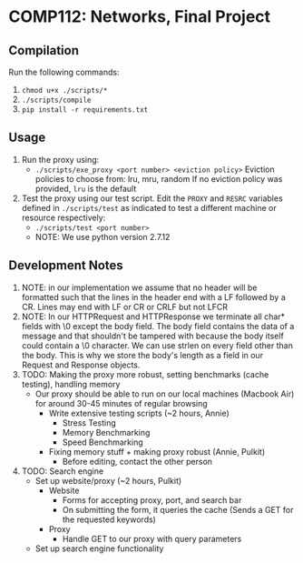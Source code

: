 # COMP112: Networks, Final Project

## Compilation
Run the following commands:
1. `chmod u+x ./scripts/*`
2. `./scripts/compile`
3. `pip install -r requirements.txt`

## Usage
1. Run the proxy using:
    * `./scripts/exe_proxy <port number> <eviction policy>`
    Eviction policies to choose from: lru, mru, random
    If no eviction policy was provided, `lru` is the default
2. Test the proxy using our test script. Edit the `PROXY` and `RESRC` variables defined in `./scripts/test` as indicated to test a different machine or resource respectively:
    * `./scripts/test <port number>`
    * NOTE: We use python version 2.7.12

## Development Notes

1. NOTE: in our implementation we assume that no header will be formatted such that the lines in the header end with a LF followed by a CR. Lines may end with LF or CR or CRLF but not LFCR
2. NOTE: In our HTTPRequest and HTTPResponse we terminate all char* fields with \0 except the body field. The body field contains the data of a message and that shouldn't be tampered with because the body itself could contain a \0 character. We can use strlen on every field other than the body. This is why we store the body's length as a field in our Request and Response objects.
3. TODO: Making the proxy more robust, setting benchmarks (cache testing), handling memory
    - Our proxy should be able to run on our local machines (Macbook Air) for around 30-45 minutes of regular browsing
        - Write extensive testing scripts (~2 hours, Annie)
            - Stress Testing
            - Memory Benchmarking
            - Speed Benchmarking
        - Fixing memory stuff + making proxy robust (Annie, Pulkit)
            - Before editing, contact the other person
4. TODO: Search engine
    - Set up website/proxy (~2 hours, Pulkit)
        - Website
            - Forms for accepting proxy, port, and search bar
            - On submitting the form, it queries the cache (Sends a GET for the requested keywords)
        - Proxy
            - Handle GET to our proxy with query parameters
    - Set up search engine functionality